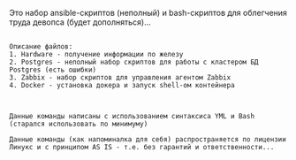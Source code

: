 Это набор ansible-скриптов (неполный) и bash-скриптов для облегчения труда девопса (будет дополняться)...


<a name="lists"><h2></h2></a>

```no-highlight
Описание файлов:
1. Hardware - получение информации по железу
2. Postgres - неполный набор скриптов для работы с кластером БД Postgres (есть ошибки)
3. Zabbix - набор скриптов для управления агентом Zabbix
4. Docker - установка докера и запуск shell-ом контейнера



Данные команды написаны с использованием синтаксиса YML и Bash (старался использовать по минимуму)

Данные команды (как напоминалка для себя) распространяется по лицензии Линукс и с принципом AS IS - т.е. без гарантий и ответственности...
